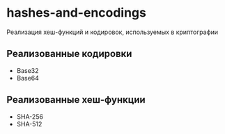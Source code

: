 # hashes-and-encodings
Реализация хеш-функций и кодировок, используемых в криптографии

## Реализованные кодировки
- Base32
- Base64

## Реализованные хеш-функции
- SHA-256
- SHA-512
